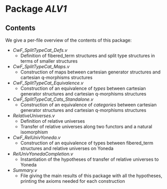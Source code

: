 Package *ALV1*
===================================================


Contents
--------

We give a per-file overview of the contents of this package:

* *CwF_SplitTypeCat_Defs.v*
  * Definition of fibered_term structures and split type structures in terms of smaller structures
* *CwF_SplitTypeCat_Maps.v*
  * Construction of maps between cartesian generator structures and cartesian q-morphisms structures
* *CwF_SplitTypeCat_Equivalence.v*
  * Construction of an equivalence of *types* between cartesian generator structures and cartesian q-morphisms structures
* *CwF_SplitTypeCat_Cats_Standalone.v*
  * Construction of an equivalence of *categories* between cartesian generator structures and cartesian q-morphisms structures
* *RelativeUniverses.v*
  * Definition of relative universes
  * Transfer of relative universes along two functors and a natural isomorphism
* *CwF_RelUnivYoneda.v*
  * Construction of an equivalence of types between fibered_term structures and relative universes on Yoneda
* *RelUnivYonedaCompletion.v*
  * Instantiation of the hypotheses of transfer of relative universes to Yoneda
* *Summary.v*
  * File giving the main results of this package with all the hypotheses, printing the axioms needed for each construction



